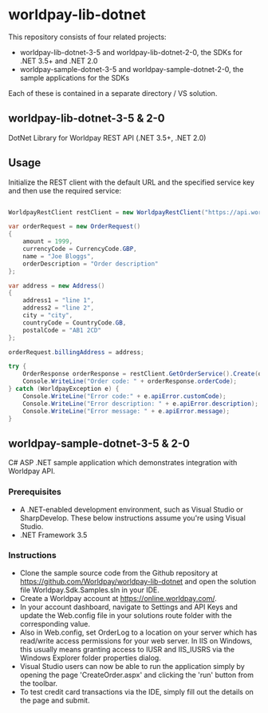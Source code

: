 # worldpay-lib-dotnet

This repository consists of four related projects:
* worldpay-lib-dotnet-3-5 and worldpay-lib-dotnet-2-0, the SDKs for .NET 3.5+ and .NET 2.0
* worldpay-sample-dotnet-3-5 and worldpay-sample-dotnet-2-0, the sample applications for the SDKs

Each of these is contained in a separate directory / VS solution.

worldpay-lib-dotnet-3-5 & 2-0
-------------------

DotNet Library for Worldpay REST API (.NET 3.5+, .NET 2.0)

## Usage

Initialize the REST client with the default URL and the specified service key and then use the required service:
```c#

WorldpayRestClient restClient = new WorldpayRestClient("https://api.worldpay.com/v1", "YOUR_SERVICE_KEY");

var orderRequest = new OrderRequest()
{
    amount = 1999,
    currencyCode = CurrencyCode.GBP,
    name = "Joe Bloggs",
    orderDescription = "Order description"
};

var address = new Address()
{
    address1 = "line 1",
    address2 = "line 2",
    city = "city",
    countryCode = CountryCode.GB,
    postalCode = "AB1 2CD"
};

orderRequest.billingAddress = address;

try {
    OrderResponse orderResponse = restClient.GetOrderService().Create(orderRequest);
    Console.WriteLine("Order code: " + orderResponse.orderCode);
} catch (WorldpayException e) {
	Console.WriteLine("Error code:" + e.apiError.customCode);
    Console.WriteLine("Error description: " + e.apiError.description);
    Console.WriteLine("Error message: " + e.apiError.message);
}
```

worldpay-sample-dotnet-3-5 & 2-0
-------------------

C# ASP .NET sample application which demonstrates integration with Worldpay API.

### Prerequisites

- A .NET-enabled development environment, such as Visual Studio or SharpDevelop. These below instructions assume you're using Visual Studio.
- .NET Framework 3.5

### Instructions

- Clone the sample source code from the Github repository at https://github.com/Worldpay/worldpay-lib-dotnet and open the solution file Worldpay.Sdk.Samples.sln in your IDE.
- Create a Worldpay account at https://online.worldpay.com/.
- In your account dashboard, navigate to Settings and API Keys and update the Web.config file in your solutions route folder with the corresponding value.
- Also in Web.config, set OrderLog to a location on your server which has read/write access permissions for your web server. In IIS on Windows, this usually means granting access to IUSR and IIS_IUSRS via the Windows Explorer folder properties dialog.
- Visual Studio users can now be able to run the application simply by opening the page 'CreateOrder.aspx' and clicking the 'run' button from the toolbar.
- To test credit card transactions via the IDE, simply fill out the details on the page and submit.